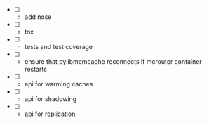 * [ ] - add nose
* [ ] - tox
* [ ] - tests and test coverage
* [ ] - ensure that pylibmemcache reconnects if mcrouter container restarts
* [ ] - api for warming caches
* [ ] - api for shadowing
* [ ] - api for replication

